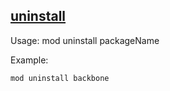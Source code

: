 
## <a href="#uninstall" name="uninstall">uninstall</a>

Usage: mod uninstall packageName

Example:

```shell
mod uninstall backbone
```
